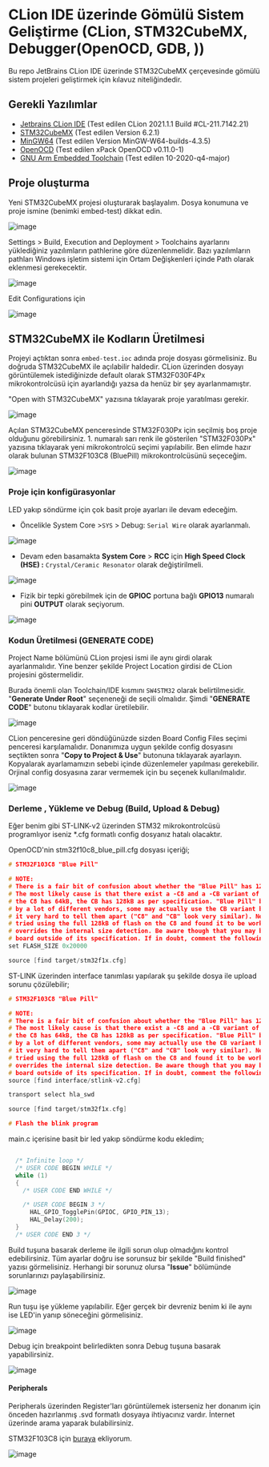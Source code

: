 # CLion IDE üzerinde Gömülü Sistem Geliştirme (CLion, STM32CubeMX, Debugger(OpenOCD, GDB, ))

Bu repo JetBrains CLion IDE üzerinde STM32CubeMX çerçevesinde gömülü sistem 
projeleri geliştirmek için kılavuz niteliğindedir.


## Gerekli Yazılımlar
- [Jetbrains CLion IDE](https://www.jetbrains.com/) (Test edilen CLion 2021.1.1 Build #CL-211.7142.21)
- [STM32CubeMX](https://www.st.com/en/development-tools/stm32cubemx.html?sc=stm32cubemx) (Test edilen Version 6.2.1)
- [MinGW64](http://mingw-w64.org/) (Test edilen Version MinGW-W64-builds-4.3.5)
- [OpenOCD](http://openocd.org/) (Test edilen xPack OpenOCD v0.11.0-1)
- [GNU Arm Embedded Toolchain](https://developer.arm.com/tools-and-software/open-source-software/developer-tools/gnu-toolchain/gnu-rm/downloads) (Test edilen 10-2020-q4-major)


## Proje oluşturma

Yeni STM32CubeMX projesi oluşturarak başlayalım. Dosya konumuna ve proje ismine (benimki embed-test) dikkat edin.

![image](docs/imgs/project1.PNG)

Settings > Build, Execution and Deployment > Toolchains ayarlarını yüklediğiniz yazılımların pathlerine göre düzenlenmelidir.
Bazı yazılımların pathları Windows işletim sistemi için Ortam Değişkenleri içinde Path olarak eklenmesi gerekecektir.

![image](docs/imgs/toolchains.PNG)

Edit Configurations için

![image](docs/imgs/run-edit-conf.PNG)

## STM32CubeMX ile Kodların Üretilmesi

Projeyi açtıktan sonra ``embed-test.ioc`` adında proje dosyası görmelisiniz. 
Bu doğruda STM32CubeMX ile açılabilir haldedir. 
CLion üzerinden dosyayı görüntülemek istediğinizde default olarak STM32F030F4Px mikrokontrolcüsü
için ayarlandığı yazsa da henüz bir şey ayarlanmamıştır.

"Open with STM32CubeMX" yazısına tıklayarak proje yaratılması gerekir.

![image](docs/imgs/project2.PNG)

Açılan STM32CubeMX penceresinde STM32F030Px için seçilmiş boş proje olduğunu görebilirsiniz. 1. numaralı sarı renk ile gösterilen "STM32F030Px" yazısına tıklayarak yeni mikrokontrolcü seçimi yapılabilir.
Ben elimde hazır olarak bulunan STM32F103C8 (BluePill) mikrokontrolcüsünü seçeceğim. 


![image](docs/imgs/project3.PNG)

### Proje için konfigürasyonlar

LED yakıp söndürme için çok basit proje ayarları ile devam edeceğim.

- Öncelikle System Core >```SYS``` > Debug: ``Serial Wire`` olarak ayarlanmalı.

![image](docs/imgs/project4.PNG)

- Devam eden basamakta **System Core** > **RCC** için **High Speed Clock (HSE) :** ``Crystal/Ceramic Resonator`` olarak değiştirilmeli.

![image](docs/imgs/project5.PNG)

- Fizik bir tepki görebilmek için de **GPIOC** portuna bağlı **GPIO13** numaralı pini **OUTPUT** olarak seçiyorum.

![image](docs/imgs/project6.PNG)

### Kodun Üretilmesi (GENERATE CODE)

Project Name bölümünü CLion projesi ismi ile aynı girdi olarak ayarlanmalıdır.
Yine benzer şekilde Project Location girdisi de CLion projesini göstermelidir.

Burada önemli olan Toolchain/IDE kısmını ```SW4STM32``` olarak belirtilmesidir. "**Generate Under Root**" seçeneneği de seçili olmalıdır.
Şimdi "**GENERATE CODE**" butonu tıklayarak kodlar üretilebilir.

![image](docs/imgs/project7.PNG)

CLion penceresine geri döndüğünüzde sizden Board Config Files seçimi penceresi karşılamalıdır. 
Donanımıza uygun şekilde config dosyasını seçtikten sonra "**Copy to Project & Use**" butonuna tıklayarak ayarlayın.
Kopyalarak ayarlamamızın sebebi içinde düzenlemeler yapılması gerekebilir. Orjinal config dosyasına zarar vermemek için 
bu seçenek kullanılmalıdır.

![image](docs/imgs/project8.PNG)

### Derleme , Yükleme ve Debug (Build, Upload & Debug)

Eğer benim gibi ST-LINK-v2 üzerinden STM32 mikrokontrolcüsü programlıyor iseniz *.cfg formatlı config dosyanız hatalı olacaktır.

OpenOCD'nin stm32f10c8_blue_pill.cfg dosyası içeriği;
````c
# STM32F103C8 "Blue Pill"

# NOTE:
# There is a fair bit of confusion about whether the "Blue Pill" has 128kB or 64kB flash size.
# The most likely cause is that there exist a -C8 and a -CB variant of the STM32F103, where
# the C8 has 64kB, the CB has 128kB as per specification. "Blue Pill" boards are manufactured
# by a lot of different vendors, some may actually use the CB variant but from a cursory look
# it very hard to tell them apart ("C8" and "CB" look very similar). Nevertheless, people have
# tried using the full 128kB of flash on the C8 and found it to be working. Hence this board file
# overrides the internal size detection. Be aware though that you may be using you particular
# board outside of its specification. If in doubt, comment the following line.
set FLASH_SIZE 0x20000

source [find target/stm32f1x.cfg]
````
 ST-LINK üzerinden interface tanımlası yapılarak şu şekilde dosya ile upload sorunu çözülebilir;
````c
# STM32F103C8 "Blue Pill"

# NOTE:
# There is a fair bit of confusion about whether the "Blue Pill" has 128kB or 64kB flash size.
# The most likely cause is that there exist a -C8 and a -CB variant of the STM32F103, where
# the C8 has 64kB, the CB has 128kB as per specification. "Blue Pill" boards are manufactured
# by a lot of different vendors, some may actually use the CB variant but from a cursory look
# it very hard to tell them apart ("C8" and "CB" look very similar). Nevertheless, people have
# tried using the full 128kB of flash on the C8 and found it to be working. Hence this board file
# overrides the internal size detection. Be aware though that you may be using you particular
# board outside of its specification. If in doubt, comment the following line.
source [find interface/stlink-v2.cfg]

transport select hla_swd

source [find target/stm32f1x.cfg]

# Flash the blink program

````
main.c içerisine basit bir led yakıp söndürme kodu ekledim;

````c++

  /* Infinite loop */
  /* USER CODE BEGIN WHILE */
  while (1)
  {
    /* USER CODE END WHILE */

    /* USER CODE BEGIN 3 */
      HAL_GPIO_TogglePin(GPIOC, GPIO_PIN_13);
      HAL_Delay(200);
  }
  /* USER CODE END 3 */


````

Build tuşuna basarak derleme ile ilgili sorun olup olmadığını kontrol edebilirsiniz. Tüm ayarlar doğru ise sorunsuz bir
şekilde "Build finished" yazısı görmelisiniz. Herhangi bir sorunuz olursa "**Issue**" bölümünde sorunlarınızı paylaşabilirsiniz.

![image](docs/imgs/project9.PNG)

Run tuşu işe yükleme yapılabilir. Eğer gerçek bir devreniz benim ki ile aynı ise LED'in yanıp söneceğini görmelisiniz.

![image](docs/imgs/project10.PNG)

Debug için breakpoint belirledikten sonra Debug tuşuna basarak yapabilirsiniz.

![image](docs/imgs/project11.PNG)

#### Peripherals

Peripherals üzerinden Register'ları görüntülemek isterseniz her donanım için önceden hazırlanmış .svd formatlı dosyaya 
ihtiyacınız vardır. İnternet üzerinde arama yaparak bulabilirsiniz.

STM32F103C8 için [buraya](STM32F103.svd) ekliyorum.

![image](docs/gifs/debugger.gif)